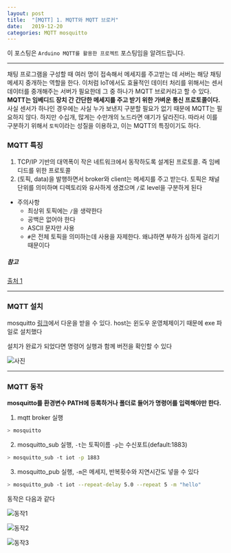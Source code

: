 ```yaml
---
layout: post
title:  "[MQTT] 1. MQTT와 MQTT 브로커"
date:   2019-12-20
categories: MQTT mosquitto
---
```


이 포스팅은 `Arduino MQTT를 활용한 프로젝트` 포스팅임을 알려드립니다.

---

채팅 프로그램을 구성할 때 여러 명이 접속해서 메세지를 주고받는 데 서버는 해당 채팅메세지 중개하는 역할을 한다. 이처럼 IoT에서도 효율적인 데이터 처리를 위해서는 센서 데이터를 중개해주는 서버가 필요한데 그 중 하나가 MQTT 브로커라고 할 수 있다. __MQTT는 임베디드 장치 간 간단한 메세지를 주고 받기 위한 가벼운 통신 프로토콜이다.__ 사실 센서가 하나인 경우에는 사실 누가 보낸지 구분할 필요가 없기 때문에 MQTT는 필요하지 않다. 하지만 수십개, 많게는 수만개의 노드라면 얘기가 달라진다. 따라서 이를 구분하기 위해서 `토픽`이라는 성질을 이용하고, 이는 MQTT의 특징이기도 하다.

### MQTT 특징
1. TCP/IP 기반의 대역폭이 작은 네트워크에서 동작하도록 설계된 프로토콜. 즉 임베디드를 위한 프로토콜
2. (토픽, data)을 발행하면서 broker와 client는 메세지를 주고 받는다. 토픽은 채널 단위를 의미하며 디렉토리와 유사하게 생겼으며 `/`로 level을 구분하게 된다
  * 주의사항
    * 최상위 토픽에는 `/`을 생략한다
    * 공백은 없어야 한다
    * ASCII 문자만 사용
    * `#`은 전체 토픽을 의미하는데 사용을 자제한다. 왜냐하면 부하가 심하게 걸리기 때문이다

##### 참고
[출처 1](http://www.hardcopyworld.com/gnuboard5/bbs/board.php?bo_table=lecture_iot&wr_id=26)

---

### MQTT 설치
mosquitto [링크](https://mosquitto.org/download/)에서 다운을 받을 수 있다. host는 윈도우 운영체제이기 때문에 exe 파일로 설치했다

설치가 완료가 되었다면 명령어 실행과 함께 버전을 확인할 수 있다

![사진](https://drive.google.com/uc?id=1Ub89BwMX--w05kiwv5e-z_XRTRzbuZml)

---

### MQTT 동작
__mosquitto를 환경변수 PATH에 등록하거나 폴더로 들어가 명령어를 입력해야만 한다.__
1. mqtt broker 실행
  ```bash
  > mosquitto
  ```

2. mosquitto_sub 실행, `-t`는 토픽이름 `-p`는 수신포트(default:1883)
  ```bash
  > mosquitto_sub -t iot -p 1883
  ```

3. mosquitto_pub 실행, `-m`은 메세지, 반복횟수와 지연시간도 넣을 수 있다
  ```bash
  > mosquitto_pub -t iot --repeat-delay 5.0 --repeat 5 -m "hello"
  ```

동작은 다음과 같다

![동작1](https://drive.google.com/uc?id=1K3qPvMQM_GxCipg_-nIz3pZLNdu_F5Yx)

![동작2](https://drive.google.com/uc?id=1wCVYXkD215yN2jY2YXUlVz86bXJ9M6p2)

![동작3](https://drive.google.com/uc?id=1eTW7ekOlf5FVn0JyfbWsxeosWikF1aPr)
